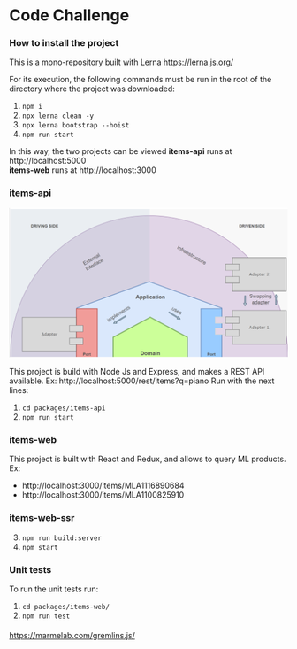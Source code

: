 # Code Challenge

### How to install the project

This is a mono-repository built with Lerna https://lerna.js.org/

For its execution, the following commands must be run
in the root of the directory where the project was downloaded:

1. `npm i`
2. `npx lerna clean -y`
3. `npx lerna bootstrap --hoist`
4. `npm run start`


In this way, the two projects can be viewed 
__items-api__ runs at http://localhost:5000  
__items-web__ runs at http://localhost:3000


### items-api
![alt text](https://github.com/ir-taimal10/front-end-challenge/blob/master/packages/items-doc/images/hexagonal_arch.PNG?raw=true)


This project is build with Node Js and Express, and makes a REST API available. Ex: http://localhost:5000/rest/items?q=piano
Run with the next lines:
1. `cd packages/items-api`
2. `npm run start`

### items-web

This project is built with React and Redux, and allows to query ML products. Ex:
 * http://localhost:3000/items/MLA1116890684
 * http://localhost:3000/items/MLA1100825910

### items-web-ssr

3. `npm run build:server`
4. `npm start`


### Unit tests

To run the unit tests run:

1. `cd packages/items-web/`
2. `npm run test`

####

https://marmelab.com/gremlins.js/
